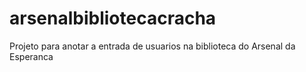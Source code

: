 arsenalbibliotecacracha
=======================

Projeto para anotar a entrada de usuarios na biblioteca do Arsenal da Esperanca
